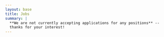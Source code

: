 ```yaml
---
layout: base
title: Jobs
summary: |
  **We are not currently accepting applications for any positions** --
  thanks for your interest!
---
```

